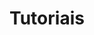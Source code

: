 ---
layout: tutorial
title: Tutoriais
description: 
search: true
categories: tutorial
tags:
  - Checkout Cielo
toc_footers:
  - <a href='/Checkout-Cielo/'>Integração com Checkout Cielo</a>
---
